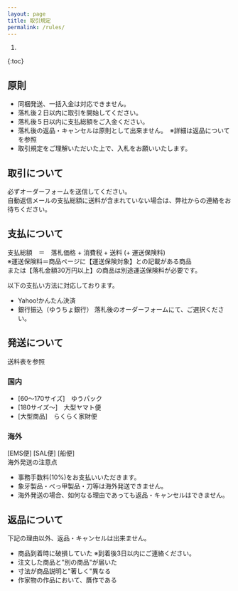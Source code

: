 ```yaml
---
layout: page
title: 取引規定
permalink: /rules/
---
```



1. 
{:toc}


## 原則

- 同梱発送、一括入金は対応できません。
- 落札後２日以内に取引を開始してください。
- 落札後５日以内に支払総額をご入金ください。
- 落札後の返品・キャンセルは原則として出来ません。　※詳細は返品についてを参照
- 取引規定をご理解いただいた上で、入札をお願いいたします。

## 取引について
必ずオーダーフォームを送信してください。<br>
自動返信メールの支払総額に送料が含まれていない場合は、弊社からの連絡をお待ちください。

## 支払について
支払総額　＝　落札価格 + 消費税 + 送料 (+ 運送保険料)<br>
※運送保険料＝商品ページに【運送保険対象】との記載がある商品<br>
または【落札金額30万円以上】の商品は別途運送保険料が必要です。

以下の支払い方法に対応しております。
- Yahoo!かんたん決済
- 銀行振込（ゆうちょ銀行）
落札後のオーダーフォームにて、ご選択ください。

## 発送について
送料表を参照
### 国内
- [60～170サイズ]　ゆうパック
- [180サイズ～]　大型ヤマト便
- [大型商品]　らくらく家財便

### 海外
[EMS便] [SAL便] [船便] <br>
海外発送の注意点<br>
- 事務手数料(10%)をお支払いいただきます。
- 象牙製品・べっ甲製品・刀等は海外発送できません。
- 海外発送の場合、如何なる理由であっても返品・キャンセルはできません。

## 返品について
下記の理由以外、返品・キャンセルは出来ません。

- 商品到着時に破損していた ※到着後3日以内にご連絡ください。
- 注文した商品と"別の商品"が届いた
- 寸法が商品説明と"著しく"異なる
- 作家物の作品において、贋作である
